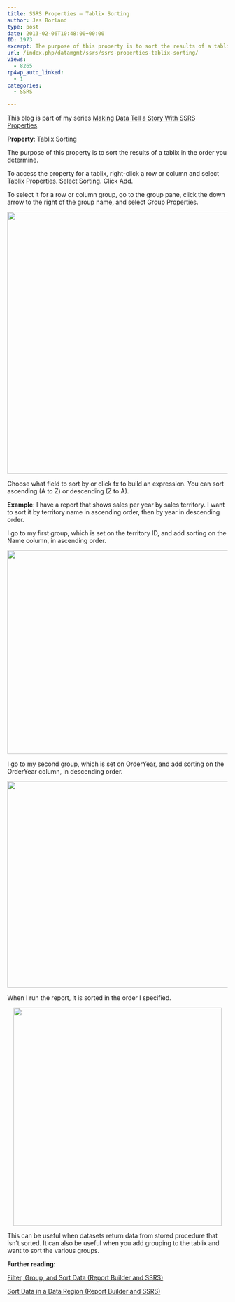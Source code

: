 ```yaml
---
title: SSRS Properties – Tablix Sorting
author: Jes Borland
type: post
date: 2013-02-06T10:48:00+00:00
ID: 1973
excerpt: The purpose of this property is to sort the results of a tablix in the order you determine.
url: /index.php/datamgmt/ssrs/ssrs-properties-tablix-sorting/
views:
  - 8265
rp4wp_auto_linked:
  - 1
categories:
  - SSRS

---
```

This blog is part of my series [Making Data Tell a Story With SSRS Properties][1].

**Property**: Tablix Sorting

The purpose of this property is to sort the results of a tablix in the order you determine.

To access the property for a tablix, right-click a row or column and select Tablix Properties. Select Sorting. Click Add.

To select it for a row or column group, go to the group pane, click the down arrow to the right of the group name, and select Group Properties.

<p style="text-align: center;">
  <img src="/wp-content/uploads/users/grrlgeek/sorting 1.png?mtime=1360154754" alt="" width="580" height="598" />
</p>

Choose what field to sort by or click fx to build an expression. You can sort ascending (A to Z) or descending (Z to A).

**Example**: I have a report that shows sales per year by sales territory. I want to sort it by territory name in ascending order, then by year in descending order.

I go to my first group, which is set on the territory ID, and add sorting on the Name column, in ascending order.

<p style="text-align: center;">
  <img src="/wp-content/uploads/users/grrlgeek/sorting 2.png?mtime=1360154754" alt="" width="575" height="465" />
</p>

I go to my second group, which is set on OrderYear, and add sorting on the OrderYear column, in descending order.

<p style="text-align: center;">
  <img src="/wp-content/uploads/users/grrlgeek/sorting 3.png?mtime=1360154754" alt="" width="578" height="472" />
</p>

When I run the report, it is sorted in the order I specified.

<p style="text-align: center;">
  <img src="/wp-content/uploads/users/grrlgeek/sorting 4.png?mtime=1360154754" alt="" width="476" height="498" />
</p>

This can be useful when datasets return data from stored procedure that isn’t sorted. It can also be useful when you add grouping to the tablix and want to sort the various groups.

**Further reading:**

[Filter, Group, and Sort Data (Report Builder and SSRS)][2]

[Sort Data in a Data Region (Report Builder and SSRS)][3]

 [1]: /index.php/DataMgmt/ssrs/making-data-tell-a-story
 [2]: http://technet.microsoft.com/en-us/library/dd220417.aspx
 [3]: http://technet.microsoft.com/en-us/library/dd255193.aspx